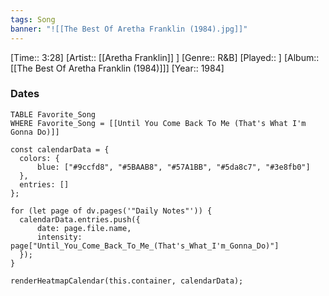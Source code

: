 ```yaml
---
tags: Song  
banner: "![[The Best Of Aretha Franklin (1984).jpg]]"
---
```

[Time:: 3:28]
[Artist:: [[Aretha Franklin]] ]
[Genre:: R&B]
[Played:: ]
[Album:: [[The Best Of Aretha Franklin (1984)]]]
[Year:: 1984]
### Dates
````dataview
TABLE Favorite_Song
WHERE Favorite_Song = [[Until You Come Back To Me (That's What I'm Gonna Do)]]
````
  ```dataviewjs
const calendarData = { 
	colors: { 
		blue: ["#9ccfd8", "#5BAAB8", "#57A1BB", "#5da8c7", "#3e8fb0"] 
	}, 
	entries: [] 
}; 

for (let page of dv.pages('"Daily Notes"')) { 
	calendarData.entries.push({ 
		date: page.file.name, 
		intensity: page["Until_You_Come_Back_To_Me_(That's_What_I'm_Gonna_Do)"]
	}); 
} 

renderHeatmapCalendar(this.container, calendarData);
```
